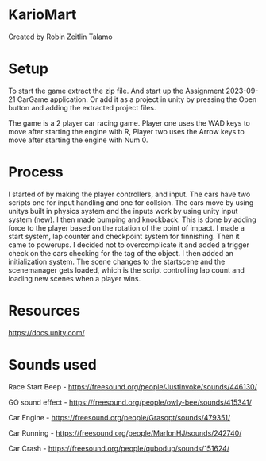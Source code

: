 # KarioMart
Created by Robin Zeitlin Talamo

# Setup 
To start the game extract the zip file. And start up the Assignment 2023-09-21 CarGame application. Or add it as a project in unity by pressing the Open button and adding the extracted project files.

The game is a 2 player car racing game. Player one uses the WAD keys to move after starting the engine with R, Player two uses the Arrow keys to move after starting the engine with Num 0.

# Process
I started of by making the player controllers, and input. The cars have two scripts one for input handling and one for collsion. The cars move by using unitys built in physics system and the inputs work by using unity input system (new). I then made bumping and knockback. This is done by adding force to the player based on the rotation of the point of impact. I made a start system, lap counter and checkpoint system for finnishing. Then it came to powerups. I decided not to overcomplicate it and added a  trigger check on the cars checking for the tag of the object. I then added an initialization system. The scene changes to the startscene and the scenemanager gets loaded, which is the script controlling lap count and loading new scenes when a player wins.

# Resources

https://docs.unity.com/

# Sounds used

Race Start Beep - https://freesound.org/people/JustInvoke/sounds/446130/

GO sound effect - https://freesound.org/people/owly-bee/sounds/415341/

Car Engine - https://freesound.org/people/Grasopt/sounds/479351/

Car Running - https://freesound.org/people/MarlonHJ/sounds/242740/

Car Crash - https://freesound.org/people/qubodup/sounds/151624/
